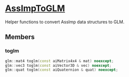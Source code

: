 # [AssImpToGLM](AssImpToGLM.hpp)

Helper functions to convert AssImp data structures to GLM.

## Members

### toglm

```cpp
glm::mat4 toglm(const aiMatrix4x4 & mat) noexcept;
glm::vec3 toglm(const aiVector3D & vec) noexcept;
glm::quat toglm(const aiQuaternion & quat) noexcept;
```